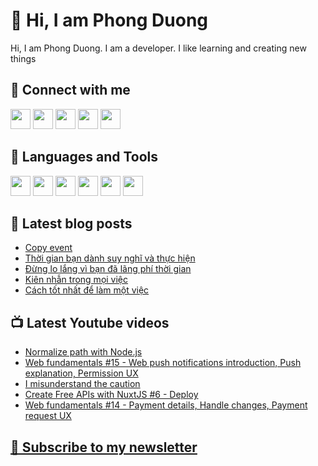 # 👋 Hi, I am Phong Duong

Hi, I am Phong Duong. I am a developer. I like learning and creating new things

## 🔗 Connect with me
[<img height="32" width="32" src="https://cdn.jsdelivr.net/npm/simple-icons@v3/icons/youtube.svg" />](https://www.youtube.com/channel/UCXykqt3V2-9bYXKWZRcH0rA)
[<img height="32" width="32" src="https://cdn.jsdelivr.net/npm/simple-icons@v3/icons/instagram.svg" />](https://www.instagram.com/phongduonglh/)
[<img height="32" width="32" src="https://cdn.jsdelivr.net/npm/simple-icons@v3/icons/twitter.svg" />](https://twitter.com/koo_gio)
[<img height="32" width="32" src="https://cdn.jsdelivr.net/npm/simple-icons@v3/icons/facebook.svg" />](https://www.facebook.com/koogio)
[<img height="32" width="32" src="https://cdn.jsdelivr.net/npm/simple-icons@v3/icons/linkedin.svg" />](https://www.linkedin.com/in/phong-duong/)

## 🧰 Languages and Tools

[<img height="32" width="32" src="https://cdn.jsdelivr.net/npm/simple-icons@v3/icons/javascript.svg" />](javascript)
[<img height="32" width="32" src="https://cdn.jsdelivr.net/npm/simple-icons@v3/icons/html5.svg" />](html5)
[<img height="32" width="32" src="https://cdn.jsdelivr.net/npm/simple-icons@v3/icons/css3.svg" />](css3)
[<img height="32" width="32" src="https://cdn.jsdelivr.net/npm/simple-icons@v3/icons/node-dot-js.svg" />](nodejs)
[<img height="32" width="32" src="https://cdn.jsdelivr.net/npm/simple-icons@v3/icons/react.svg" />](react)
[<img height="32" width="32" src="https://cdn.jsdelivr.net/npm/simple-icons@v3/icons/vue-dot-js.svg" />](vue)

## 📝 Latest blog posts

<!-- BLOG-POST-LIST:START -->
- [Copy event](https://phongduong.dev/blog/copy-event/)
- [Thời gian bạn dành suy nghĩ và thực hiện](https://phongduong.dev/blog/thoi-gian-ban-danh-suy-nghi-va-thuc-hien/)
- [Đừng lo lắng vì bạn đã lãng phí thời gian](https://phongduong.dev/blog/dung-lo-lang-vi-ban-da-lang-phi-thoi-gian/)
- [Kiên nhẫn trong mọi việc](https://phongduong.dev/blog/kien-nhan-trong-moi-viec/)
- [Cách tốt nhất để làm một việc](https://phongduong.dev/blog/cach-tot-nhat-de-lam-mot-viec/)
<!-- BLOG-POST-LIST:END -->

## 📺 Latest Youtube videos

<!-- YOUTUBE-VIDEO-LIST:START -->
- [Normalize path with Node.js](https://www.youtube.com/watch?v=ub3SWHZzkuE)
- [Web fundamentals #15 - Web push notifications introduction, Push explanation, Permission UX](https://www.youtube.com/watch?v=L_v3Jdm-oSI)
- [I misunderstand the caution](https://www.youtube.com/watch?v=Dpb-U5wr7ro)
- [Create Free APIs with NuxtJS #6 - Deploy](https://www.youtube.com/watch?v=IajWlx7vtJI)
- [Web fundamentals #14 - Payment details, Handle changes, Payment request UX](https://www.youtube.com/watch?v=TPFC__BWNlE)
<!-- YOUTUBE-VIDEO-LIST:END -->

## [💌 Subscribe to my newsletter](https://koogio.substack.com/)
